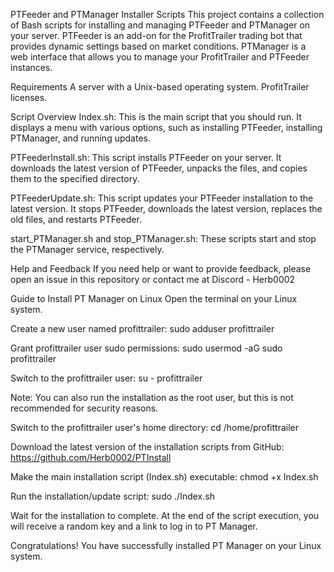 PTFeeder and PTManager Installer Scripts
This project contains a collection of Bash scripts for installing and managing PTFeeder and PTManager on your server. PTFeeder is an add-on for the ProfitTrailer trading bot that provides dynamic settings based on market conditions. PTManager is a web interface that allows you to manage your ProfitTrailer and PTFeeder instances.

Requirements
A server with a Unix-based operating system.
ProfitTrailer licenses.

Script Overview
Index.sh: This is the main script that you should run. It displays a menu with various options, such as installing PTFeeder, installing PTManager, and running updates.

PTFeederInstall.sh: This script installs PTFeeder on your server. It downloads the latest version of PTFeeder, unpacks the files, and copies them to the specified directory.

PTFeederUpdate.sh: This script updates your PTFeeder installation to the latest version. It stops PTFeeder, downloads the latest version, replaces the old files, and restarts PTFeeder.

start_PTManager.sh and stop_PTManager.sh: These scripts start and stop the PTManager service, respectively.

Help and Feedback
If you need help or want to provide feedback, please open an issue in this repository or contact me at Discord - Herb0002





Guide to Install PT Manager on Linux
Open the terminal on your Linux system.

Create a new user named profittrailer:
sudo adduser profittrailer

Grant profittrailer user sudo permissions:
sudo usermod -aG sudo profittrailer

Switch to the profittrailer user:
su - profittrailer

Note: You can also run the installation as the root user, but this is not recommended for security reasons.

Switch to the profittrailer user's home directory:
cd /home/profittrailer

Download the latest version of the installation scripts from GitHub:
https://github.com/Herb0002/PTInstall

Make the main installation script (Index.sh) executable:
chmod +x Index.sh

Run the installation/update script:
sudo ./Index.sh

Wait for the installation to complete. At the end of the script execution, you will receive a random key and a link to log in to PT Manager.

Congratulations! You have successfully installed PT Manager on your Linux system.
